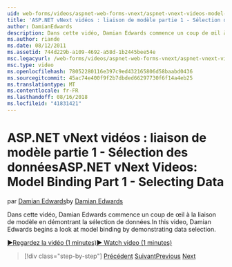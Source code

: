 ```yaml
---
uid: web-forms/videos/aspnet-web-forms-vnext/aspnet-vnext-videos-model-binding-part-1-selecting-data
title: 'ASP.NET vNext vidéos : liaison de modèle partie 1 - Sélection des données | Microsoft Docs'
author: DamianEdwards
description: Dans cette vidéo, Damian Edwards commence un coup de œil à la liaison de modèle en démontrant la sélection de données.
ms.author: riande
ms.date: 08/12/2011
ms.assetid: 744d229b-a109-4692-a58d-1b2445bee54e
msc.legacyurl: /web-forms/videos/aspnet-web-forms-vnext/aspnet-vnext-videos-model-binding-part-1-selecting-data
msc.type: video
ms.openlocfilehash: 78052280116e397c9ed432165806d58baabd0436
ms.sourcegitcommit: 45ac74e400f9f2b7dbded66297730f6f14a4eb25
ms.translationtype: MT
ms.contentlocale: fr-FR
ms.lasthandoff: 08/16/2018
ms.locfileid: "41831421"
---
```

<a name="aspnet-vnext-videos-model-binding-part-1---selecting-data"></a><span data-ttu-id="67ec1-103">ASP.NET vNext vidéos : liaison de modèle partie 1 - Sélection des données</span><span class="sxs-lookup"><span data-stu-id="67ec1-103">ASP.NET vNext Videos: Model Binding Part 1 - Selecting Data</span></span>
====================
<span data-ttu-id="67ec1-104">par [Damian Edwards](https://github.com/DamianEdwards)</span><span class="sxs-lookup"><span data-stu-id="67ec1-104">by [Damian Edwards](https://github.com/DamianEdwards)</span></span>

<span data-ttu-id="67ec1-105">Dans cette vidéo, Damian Edwards commence un coup de œil à la liaison de modèle en démontrant la sélection de données.</span><span class="sxs-lookup"><span data-stu-id="67ec1-105">In this video, Damian Edwards begins a look at model binding by demonstrating data selection.</span></span>

[<span data-ttu-id="67ec1-106">&#9654;Regardez la vidéo (1 minutes)</span><span class="sxs-lookup"><span data-stu-id="67ec1-106">&#9654; Watch video (1 minutes)</span></span>](https://channel9.msdn.com/Blogs/ASP-NET-Site-Videos/aspnet-vnext-videos-model-binding-part-1-selecting-data)

> [!div class="step-by-step"]
> <span data-ttu-id="67ec1-107">[Précédent](aspnet-vnext-videos-strongly-typed-data-controls.md)
> [Suivant](aspnet-vnext-videos-model-binding-part-2-filtering.md)</span><span class="sxs-lookup"><span data-stu-id="67ec1-107">[Previous](aspnet-vnext-videos-strongly-typed-data-controls.md)
[Next](aspnet-vnext-videos-model-binding-part-2-filtering.md)</span></span>
